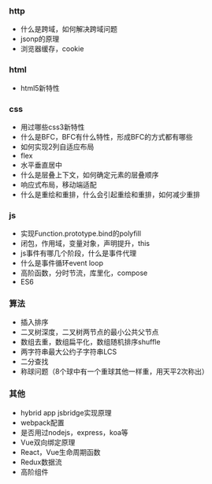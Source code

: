 ### http
* 什么是跨域，如何解决跨域问题
* jsonp的原理
* 浏览器缓存，cookie

### html
* html5新特性

### css
* 用过哪些css3新特性
* 什么是BFC，BFC有什么特性，形成BFC的方式都有哪些
* 如何实现2列自适应布局
* flex
* 水平垂直居中
* 什么是层叠上下文，如何确定元素的层叠顺序
* 响应式布局，移动端适配
* 什么是重绘和重排，什么会引起重绘和重排，如何减少重排

### js
* 实现Function.prototype.bind的polyfill
* 闭包，作用域，变量对象，声明提升，this
* js事件有哪几个阶段，什么是事件代理
* 什么是事件循环event loop
* 高阶函数，分时节流，库里化，compose
* ES6

### 算法
* 插入排序
* 二叉树深度，二叉树两节点的最小公共父节点
* 数组去重，数组扁平化，数组随机排序shuffle
* 两字符串最大公约子字符串LCS
* 二分查找
* 称球问题（8个球中有一个重球其他一样重，用天平2次称出）

### 其他
* hybrid app jsbridge实现原理
* webpack配置
* 是否用过nodejs，express，koa等
* Vue双向绑定原理
* React，Vue生命周期函数
* Redux数据流
* 高阶组件
